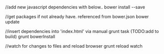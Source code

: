 //add new javascript dependencies with below..
bower install <XXXXXX> --save

//get packages if not already have. referenced from bower.json
bower update

//insert dependencies into 'index.html' via manual grunt task (TODO:add to build)
grunt bowerInstall


//watch for changes to files and reload browser
grunt reload watch


